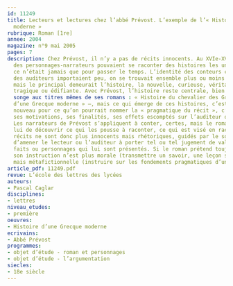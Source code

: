 ```yaml
---
id: 11249
title: Lecteurs et lectures chez l’abbé Prévost. L’exemple de l’« Histoire d’une Grecque
  moderne »
rubrique: Roman [1re]
annee: 2004
magazine: n°9 mai 2005
pages: 7
description: Chez Prévost, il n’y a pas de récits innocents. Au XVIe-XVIIe siècle,
  des personnages-narrateurs pouvaient se raconter des histoires les uns aux autres,
  ce n’était jamais que pour passer le temps. L’identité des conteurs comme celle
  des auditeurs importaient peu, on se trouvait ensemble plus ou moins par hasard,
  mais le principal demeurait l’histoire, la nouvelle, curieuse, véritable, comique,
  tragique ou édifiante. Avec Prévost, l’histoire reste centrale, bien sûr – que l’on
  songe aux titres mêmes de ses romans : « Histoire du chevalier des Grieux », « Histoire
  d’une Grecque moderne » –, mais ce qui émerge de ces histoires, c’est un intérêt
  nouveau pour ce qu’on pourrait nommer la « pragmatique du récit », c’est-à-dire
  ses motivations, ses finalités, ses effets escomptés sur l’auditeur ou le lecteur.
  Les narrateurs de Prévost s’appliquent à conter, certes, mais le romancier s’efforce
  lui de découvrir ce qui les pousse à raconter, ce qui est visé en racontant. Les
  récits ne sont donc plus innocents mais rhétoriques, guidés par le souci de persuader,
  d’amener le lecteur ou l’auditeur à porter tel ou tel jugement de valeur sur les
  faits ou personnages qui lui sont présentés. Si le roman prétend toujours instruire,
  son instruction n’est plus morale (transmettre un savoir, une leçon sur les hommes),
  mais métafictionnelle (instruire sur les fondements pragmatiques d’un récit).
article_pdf: 11249.pdf
revue: L’école des lettres des lycées
auteurs:
- Pascal Caglar
disciplines:
- lettres
niveau_etudes:
- première
oeuvres:
- Histoire d’une Grecque moderne
ecrivains:
- Abbé Prévost
programmes:
- objet d’étude - roman et personnages
- objet d’étude - l’argumentation
siecles:
- 18e siècle
---
```

